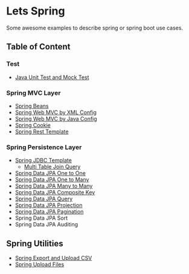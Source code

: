 # Lets Spring
Some awesome examples to describe spring or spring boot use cases.

## Table of Content

### Test
- [Java Unit Test and Mock Test](\lets-java-test\README.md)

### Spring MVC Layer
- [Spring Beans](\lets-spring-beans\README.md)
- [Spring Web MVC by XML Config](\lets-spring-web-mvc\README.md)
- [Spring Web MVC by Java Config](\lets-spring-web-mvc-java-config\README.md)
- [Spring Cookie](\lets-spring-cookie\src\main\java\io\github\wdpm\controller\CookieController.java)
- [Spring Rest Template](\lets-spring-rest-template\src\main\java\io\github\wdpm\service\RestService.java)

### Spring Persistence Layer
- [Spring JDBC Template](\lets-spring-jdbc-template/README.md)
  - [Multi Table Join Query](lets-spring-jdbc-template\src\main\java\io\github\wdpm\App.java)
- [Spring Data JPA One to One](\lets-spring-data-jpa\src\main\java\io\github\wdpm\one2one)
- [Spring Data JPA One to Many](\lets-spring-data-jpa\src\main\java\io\github\wdpm\one2many)
- [Spring Data JPA Many to Many](\lets-spring-data-jpa\src\main\java\io\github\wdpm\many2many)
- [Spring Data JPA Composite Key](\lets-spring-data-jpa\src\main\java\io\github\wdpm\compositekey)
- [Spring Data JPA Query](lets-spring-data-jpa-query\README.md)
- [Spring Data JPA Projection](\lets-spring-data-jpa-projection\README.md)
- [Spring Data JPA Pagination](lets-spring-data-jpa-pagination)
- Spring Data JPA Sort
- Spring Data JPA Auditing

## Spring Utilities
- [Spring Export and Upload CSV](\lets-spring-export-and-upload-csv\src\main\java\io\github\wdpm\controller\UserController.java)
- [Spring Upload Files](\lets-spring-upload-file)
